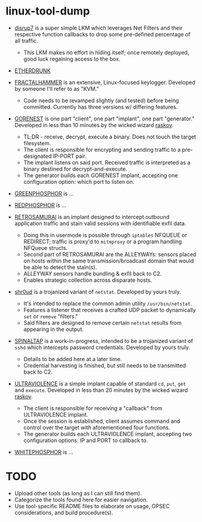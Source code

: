 # linux-tool-dump

- [disrup7](./disrup7/README.md) is a super simple LKM which leverages Net Filters and their respective function callbacks to drop some pre-defined percentage of all traffic.
    * This LKM makes no effort in hiding itself; once remotely deployed, good luck regaining access to the box.

- [ETHERDRUNK](./ETHERDRUNK/README.md)

- [FRACTALHAMMER](./FRACTALHAMMER/README.md) is an extensive, Linux-focused keylogger. Developed by someone I'll refer to as "KVM."
    * Code needs to be revamped slightly (and tested) before being committed. Currently has three versions w/ differing features.

- [GORENEST](./GORENEST/README.md) is one part "client", one part "implant", one part "generator." Developed in less than 10 minutes by the wicked wizard [raskov](https://github.com/v1k1ngspl01ts).
    * TL;DR - receive, decrypt, execute a binary. Does not touch the target filesystem.
    * The client is responsible for encrypting and sending traffic to a pre-designated IP-PORT pair.
    * The implant listens on said port. Received traffic is interpreted as a binary destined for decrypt-and-execute.
    * The generator builds each GORENEST implant, accepting one configuration option: which port to listen on.

- [GREENPHOSPHOR](./GREENPHOSPHOR/README.md) is ...

- [REDPHOSPHOR](./REDPHOSPHOR/README.md) is ... 

- [RETROSAMURAI](./RETROSAMURAI/README.md) is an implant designed to intercept outbound application traffic and stain valid sessions with identifiable exfil data.
    * Doing this in usermode is possible through `iptables` NFQUEUE or REDIRECT; traffic is proxy'd to `mitmproxy` or a program handling NFQueue structs.
    * Second part of RETROSAMURAI are the ALLEYWAYs: sensors placed on hosts within the same transmission/broadcast domain that would be able to detect the stain(s).
    * ALLEYWAY sensors handle bundling & exfil back to C2.
    * Enables strategic collection across disparate hosts.

- [shr0ud](./shr0ud/README.md) is a trojanized variant of `netstat`. Developed by yours truly.
    * It's intended to replace the common admin utility `/usr/bin/netstat`.
    * Features a listener that receives a crafted UDP packet to dynamically `set` or `remove` "filters."
    * Said filters are designed to remove certain `netstat` results from appearing in the output.

- [SPINALTAP](./SPINALTAP/README.md) is a work-in-progress, intended to be a trojanized variant of `sshd` which intercepts password credentials. Developed by yours truly.
    * Details to be added here at a later time.
    * Credential harvesting is finished, but still needs to be transmitted back to C2.

- [ULTRAVIOLENCE](./ULTRAVIOLENCE/README.md) is a simple implant capable of standard `cd`, `put`, `get` and `execute`. Developed in less than 20 minutes by the wicked wizard [raskov](https://github.com/v1k1ngspl01ts).
    * The client is responsible for receiving a "callback" from ULTRAVIOLENCE implant.
    * Once the session is established, client assumes command and control over the target with aforementioned four functions.
    * The generator builds each ULTRAVIOLENCE implant, accepting two configuration options: IP and PORT to callback to.

- [WHITEPHOSPHOR](./WHITEPHOSPHOR/README.md) is ...

# TODO

- Upload other tools (as long as I can still find them).
- Categorize the tools found here for easier navigation.
- Use tool-specific README files to elaborate on usage, OPSEC considerations, and build procedure(s).
